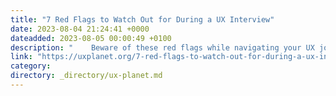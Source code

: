 ```yaml
---
title: "7 Red Flags to Watch Out for During a UX Interview"
date: 2023-08-04 21:24:41 +0000
dateadded: 2023-08-05 00:00:49 +0100
description: "    Beware of these red flags while navigating your UX job search  Continue reading on UX Planet »  "
link: "https://uxplanet.org/7-red-flags-to-watch-out-for-during-a-ux-interview-201df2d10174?source=rss----819cc2aaeee0---4"
category:
directory: _directory/ux-planet.md
---
```


